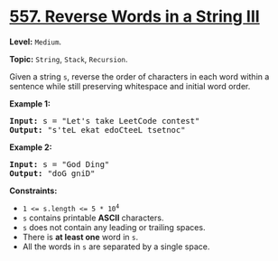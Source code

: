 # [557. Reverse Words in a String III](https://leetcode.com/problems/reverse-words-in-a-string-iii/)

**Level:** `Medium`.

**Topic:** `String`, `Stack`, `Recursion`.

Given a string <code>s</code>, reverse the order of characters in each word within a sentence while still preserving whitespace and initial word order.

<strong>Example 1:</strong>
<pre><strong>Input:</strong> s = "Let's take LeetCode contest"
<strong>Output:</strong> "s'teL ekat edoCteeL tsetnoc"
</pre><strong>Example 2:</strong>
<pre><strong>Input:</strong> s = "God Ding"
<strong>Output:</strong> "doG gniD"
</pre>

<strong>Constraints:</strong>

<ul>
 <li><code>1 &lt;= s.length &lt;= 5 * 10<sup>4</sup></code></li>
 <li><code>s</code> contains printable <strong>ASCII</strong> characters.</li>
 <li><code>s</code> does not contain any leading or trailing spaces.</li>
 <li>There is <strong>at least one</strong> word in <code>s</code>.</li>
 <li>All the words in <code>s</code> are separated by a single space.</li>
</ul>
